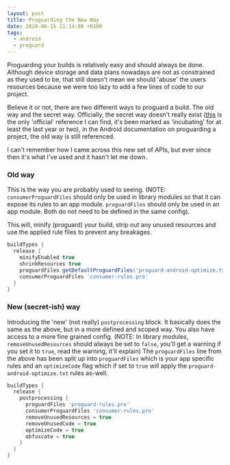 ```yaml
---
layout: post
title: Proguarding the New Way
date: 2020-06-15 21:14:00 +0100
tags:
  - android
  - proguard
---
```


Proguarding your builds is relatively easy and should always be done. Although device storage and data plans nowadays are not as constrained as they used to be, that still doesn't mean we should 'abuse' the users resources because we were too lazy to add a few lines of code to our project.

Believe it or not, there are two different ways to proguard a build. The old way and the secret way. Officially, the secret way doesn't really exist ([this](https://google.github.io/android-gradle-dsl/current/com.android.build.gradle.internal.dsl.BuildType.html#com.android.build.gradle.internal.dsl.BuildType:postprocessing) is the only 'official' reference I can find, it's been marked as 'incubating' for at least the last year or two), in the Android documentation on proguarding a project, the old way is still referenced.

I can't remember how I came across this new set of APIs, but ever since then it's what I've used and it hasn't let me down.

### Old way
This is the way you are probably used to seeing. (NOTE: `consumerProguardFiles` should only be used in library modules so that it can expose its rules to an app module. `proguardFiles` should only be used in an app module. Both do not need to be defined in the same config).

This will, minify (proguard) your build, strip out any unused resources and use the applied rule files to prevent any breakages.
```groovy
buildTypes {
  release {
    minifyEnabled true
    shrinkResources true
    proguardFiles getDefaultProguardFiles('proguard-android-optimize.txt', proguard-rules.pro)
    consumerProguardFiles 'consumer-rules.pro'
  }
}
```

### New (secret-ish) way
Introducing the 'new' (not really) `postprocessing` block. It basically does the same as the above, but in a more defined and scoped way. You also have access to a more fine grained config. (NOTE: In library modules, `removeUnusedResources` should always be set to `false`, you'll get a warning if you set it to `true`, read the warning, it'll explain) The `proguardFiles` line from the above has been split up into `proguardFiles` which is your app specific rules and an `optimizeCode` flag which if set to `true` will apply the `proguard-android-optimize.txt` rules as-well.
```groovy
buildTypes {
  release {
    postprocessing {
      proguardFiles 'proguard-rules.pro'
      consumerProguardFiles 'consumer-rules.pro'
      removeUnusedResources = true
      removeUnusedCode = true
      optimizeCode = true
      obfuscate = true
    }
  }
}
```
